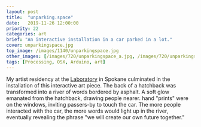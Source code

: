 ```yaml
---
layout: post
title:  "unparking.space"
date:   2019-11-26 12:00:00
priority: 22
categories: art
brief: "An interactive installation in a car parked in a lot."
cover: unparkingspace.jpg
top_image: /images/1140/unparkingspace.jpg
other_images: [/images/720/unparkingspace_a.jpg, /images/720/unparkingspace_b.jpg, /images/720/unparkingspace_c.jpg]
tags: [Processing, OSX, Arduino, art]
---
```

My artist residency at the [Laboratory](https://laboratoryspokane.com/) in Spokane
culminated in the installation of this interactive art piece. The back of a hatchback was
transformed into a river of words bordered by asphalt. A soft glow emanated from the hatchback,
drawing people nearer. hand "prints" were on the windows, inviting passers-by to touch the car.
The more people interacted with the car, the more words would light up in the river, eventually
revealing the phrase "we will create our own future together."
